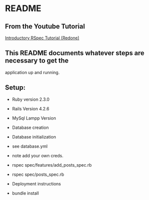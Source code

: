 # README

## From the Youtube Tutorial
[Introductory RSpec Tutorial (Redone)](https://www.youtube.com/watch?v=gsgG-JvXsJ0&list=WL&index=14)

## This README documents whatever steps are necessary to get the
application up and running.

## Setup:

* Ruby version 2.3.0 

* Rails Version 4.2.6

* MySql Lampp Version

* Database creation 

* Database initialization

* see database.yml

* note add your own creds.

* rspec spec/features/add_posts_spec.rb

* rspec spec/posts_spec.rb

* Deployment instructions

* bundle install


